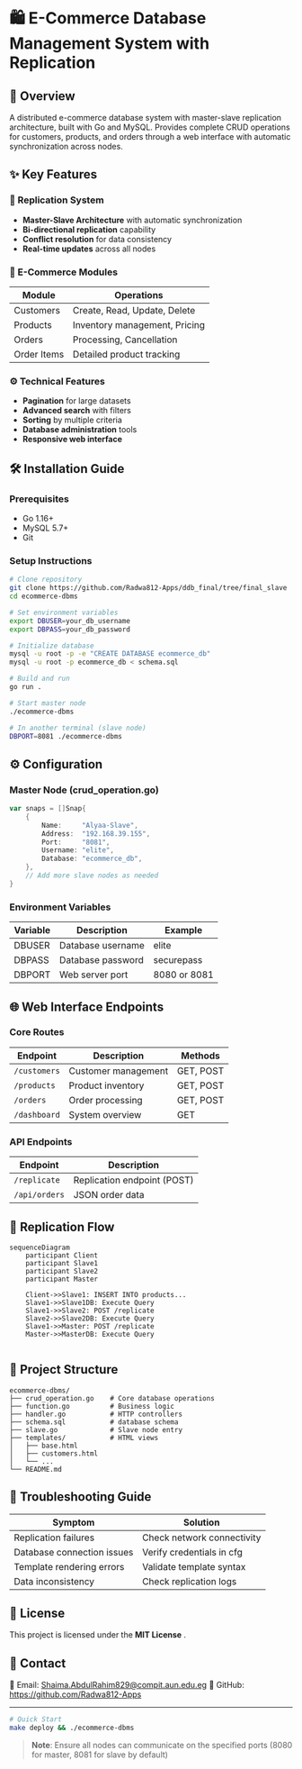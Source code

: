# 🛍️ E-Commerce Database Management System with Replication

## 📌 Overview

A distributed e-commerce database system with master-slave replication architecture, built with Go and MySQL. Provides complete CRUD operations for customers, products, and orders through a web interface with automatic synchronization across nodes.

## ✨ Key Features

### 🔄 Replication System

- **Master-Slave Architecture** with automatic synchronization
- **Bi-directional replication** capability
- **Conflict resolution** for data consistency
- **Real-time updates** across all nodes

### 🛒 E-Commerce Modules

| Module      | Operations                    |
| ----------- | ----------------------------- |
| Customers   | Create, Read, Update, Delete  |
| Products    | Inventory management, Pricing |
| Orders      | Processing, Cancellation      |
| Order Items | Detailed product tracking     |

### ⚙️ Technical Features

- **Pagination** for large datasets
- **Advanced search** with filters
- **Sorting** by multiple criteria
- **Database administration** tools
- **Responsive web interface**

## 🛠️ Installation Guide

### Prerequisites

- Go 1.16+
- MySQL 5.7+
- Git

### Setup Instructions

```bash
# Clone repository
git clone https://github.com/Radwa812-Apps/ddb_final/tree/final_slave
cd ecommerce-dbms

# Set environment variables
export DBUSER=your_db_username
export DBPASS=your_db_password

# Initialize database
mysql -u root -p -e "CREATE DATABASE ecommerce_db"
mysql -u root -p ecommerce_db < schema.sql

# Build and run
go run .

# Start master node
./ecommerce-dbms

# In another terminal (slave node)
DBPORT=8081 ./ecommerce-dbms
```

## ⚙️ Configuration

### Master Node (crud_operation.go)

```go
var snaps = []Snap{
    {
        Name:     "Alyaa-Slave", 
        Address:  "192.168.39.155",
        Port:     "8081",
        Username: "elite",
        Database: "ecommerce_db",
    },
    // Add more slave nodes as needed
}
```

### Environment Variables

| Variable | Description       | Example      |
| -------- | ----------------- | ------------ |
| DBUSER   | Database username | elite        |
| DBPASS   | Database password | securepass   |
| DBPORT   | Web server port   | 8080 or 8081 |

## 🌐 Web Interface Endpoints

### Core Routes

| Endpoint       | Description         | Methods   |
| -------------- | ------------------- | --------- |
| `/customers` | Customer management | GET, POST |
| `/products`  | Product inventory   | GET, POST |
| `/orders`    | Order processing    | GET, POST |
| `/dashboard` | System overview     | GET       |

### API Endpoints

| Endpoint        | Description                 |
| --------------- | --------------------------- |
| `/replicate`  | Replication endpoint (POST) |
| `/api/orders` | JSON order data             |

## 🔄 Replication Flow

```mermaid
sequenceDiagram
    participant Client
    participant Slave1
    participant Slave2
    participant Master

    Client->>Slave1: INSERT INTO products...
    Slave1->>Slave1DB: Execute Query 
    Slave1->>Slave2: POST /replicate
    Slave2->>Slave2DB: Execute Query
    Slave1->>Master: POST /replicate 
    Master->>MasterDB: Execute Query
  
```

## 📂 Project Structure

```
ecommerce-dbms/
├── crud_operation.go    # Core database operations
├── function.go          # Business logic
├── handler.go           # HTTP controllers  
├── schema.sql           # database schema
├── slave.go             # Slave node entry
├── templates/           # HTML views
│   ├── base.html
│   ├── customers.html
│   └── ...
└── README.md
```

## 🐛 Troubleshooting Guide

| Symptom                    | Solution                   |
| -------------------------- | -------------------------- |
| Replication failures       | Check network connectivity |
| Database connection issues | Verify credentials in cfg  |
| Template rendering errors  | Validate template syntax   |
| Data inconsistency         | Check replication logs     |

## 📜 License

This project is licensed under the  **MIT License** .

## 📧 Contact

📧 Email: Shaima.AbdulRahim829@compit.aun.edu.eg
🔗 GitHub: https://github.com/Radwa812-Apps

---

```bash
# Quick Start
make deploy && ./ecommerce-dbms
```

> **Note**: Ensure all nodes can communicate on the specified ports (8080 for master, 8081 for slave by default)
